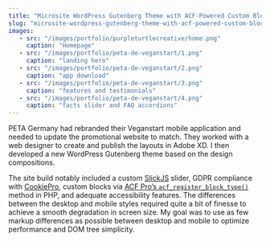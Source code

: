 ```yaml
---
title: "Microsite WordPress Gutenberg Theme with ACF-Powered Custom Blocks"
slug: "microsite-wordpress-gutenberg-theme-with-acf-powered-custom-blocks"
images:
   - src: "/images/portfolio/purpleturtlecreative/home.png"
     caption: "Homepage"
   - src: "/images/portfolio/peta-de-veganstart/1.png"
     caption: "landing hero"
   - src: "/images/portfolio/peta-de-veganstart/2.png"
     caption: "app download"
   - src: "/images/portfolio/peta-de-veganstart/3.png"
     caption: "features and testimonials"
   - src: "/images/portfolio/peta-de-veganstart/4.png"
     caption: "facts slider and FAQ accordions"
---
```


PETA Germany had rebranded their Veganstart mobile application and needed to update the promotional website to match. They worked with a web designer to create and publish the layouts in Adobe XD. I then developed a new WordPress Gutenberg theme based on the design compositions.

The site build notably included a custom [SlickJS](https://kenwheeler.github.io/slick/) slider, GDPR compliance with [CookiePro](https://www.cookiepro.com/), custom blocks via [ACF Pro’s `acf_register_block_type()`](https://www.advancedcustomfields.com/resources/acf_register_block_type/) method in PHP, and adequate accessibility features. The differences between the desktop and mobile styles required quite a bit of finesse to achieve a smooth degradation in screen size. My goal was to use as few markup differences as possible between desktop and mobile to optimize performance and DOM tree simplicity.
